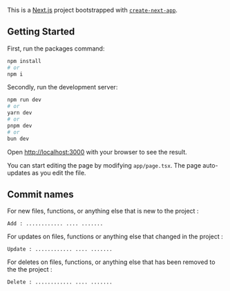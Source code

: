 This is a [Next.js](https://nextjs.org) project bootstrapped with [`create-next-app`](https://nextjs.org/docs/app/api-reference/cli/create-next-app).

## Getting Started

First, run the packages command:

```bash
npm install
# or
npm i
```

Secondly, run the development server:

```bash
npm run dev
# or
yarn dev
# or
pnpm dev
# or
bun dev
```

Open [http://localhost:3000](http://localhost:3000) with your browser to see the result.

You can start editing the page by modifying `app/page.tsx`. The page auto-updates as you edit the file.

## Commit names

For new files, functions, or anything else that is new to the project :

```
Add : ............ .... .......
```

For updates on files, functions or anything else that changed in the project :

```
Update : ............ .... .......
```

For deletes on files, functions, or anything else that has been removed to the the project :

```
Delete : ............ .... .......
```
